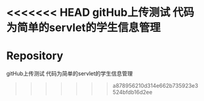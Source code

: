 <<<<<<< HEAD
gitHub上传测试
代码为简单的servlet的学生信息管理
=======
# Repository
gitHub上传测试
代码为简单的servlet的学生信息管理
>>>>>>> a878956210d314e662b735923e3524bfdb16d2ee
